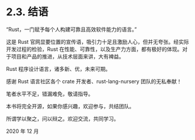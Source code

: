 # 2.3. 结语

“Rust，一门赋予每个人构建可靠且高效软件能力的语言。”

这是 Rust 官网显要位置的宣传语，吸引力十足且激励人心，但并无夸张。经实际开发过程的检验，Rust 在性能、可靠性，以及生产力方面，都有极好的体现。对于项目和产品的推进，从技术层面来讲，大有裨益。

Rust 程序设计语言，诸多新、优，未来可期。

感谢 Rust 语言社区各个 crate 开发者、rust-lang-nursery 团队的无私奉献！

笔者水平不足，错漏难免，敬请指导。

本书将完全开源，如果你感兴趣，欢迎参与，共结团队。

所谓学以聚之，问以辩之。欢迎交流，共同学习。

2020 年 12 月
